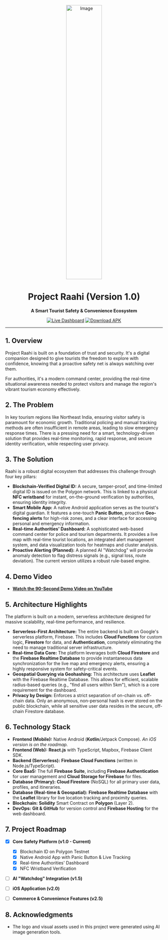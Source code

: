 <p align="center">
  <img <img width="114" height="876" alt="Image" src="https://github.com/user-attachments/assets/55143a93-2078-4766-a02f-64569d9982f4" />
</p>

<h1 align="center">Project Raahi (Version 1.0)</h1>

<p align="center">
  <strong>A Smart Tourist Safety & Convenience Ecosystem</strong>
  <br />
</p>

<p align="center">
  <a href="https://raahi1.vercel.app/"><img src="https://img.shields.io/badge/Live-Dashboard-brightgreen?style=for-the-badge&logo=firebase" alt="Live Dashboard"></a>
  <a href="https://github.com/Anonymous-7777/Raahi/blob/main/Raahi.apk"><img src="https://img.shields.io/badge/Download-Android_APK-blue?style=for-the-badge&logo=android" alt="Download APK"></a>
</p>

---

## 1. Overview

Project Raahi is built on a foundation of trust and security. It's a digital companion designed to give tourists the freedom to explore with confidence, knowing that a proactive safety net is always watching over them.

For authorities, it's a modern command center, providing the real-time situational awareness needed to protect visitors and manage the region's vibrant tourism economy effectively.
## 2. The Problem

In key tourism regions like Northeast India, ensuring visitor safety is paramount for economic growth. Traditional policing and manual tracking methods are often insufficient in remote areas, leading to slow emergency response times. There is a pressing need for a smart, technology-driven solution that provides real-time monitoring, rapid response, and secure identity verification, while respecting user privacy.

## 3. The Solution

Raahi is a robust digital ecosystem that addresses this challenge through four key pillars:

* **Blockchain-Verified Digital ID:** A secure, tamper-proof, and time-limited digital ID is issued on the Polygon network. This is linked to a physical **NFC wristband** for instant, on-the-ground verification by authorities, ensuring identity integrity.
* **Smart Mobile App:** A native Android application serves as the tourist's digital guardian. It features a one-touch **Panic Button**, proactive **Geo-fencing alerts** for high-risk zones, and a clear interface for accessing personal and emergency information.
* **Real-time Authorities' Dashboard:** A sophisticated web-based command center for police and tourism departments. It provides a live map with real-time tourist locations, an integrated alert management system, and data visualization tools for heatmaps and cluster analysis.
* **Proactive Alerting (Planned):** A planned AI "Watchdog" will provide anomaly detection to flag distress signals (e.g., signal loss, route deviation). The current version utilizes a robust rule-based engine.

## 4. Demo Video

* [**Watch the 90-Second Demo Video on YouTube**](https://link-to-your-video.com)

## 5. Architecture Highlights

The platform is built on a modern, serverless architecture designed for massive scalability, real-time performance, and resilience.

* **Serverless-First Architecture:** The entire backend is built on Google's serverless platform, Firebase. This includes **Cloud Functions** for custom logic, **Firestore** for data, and **Authentication**, completely eliminating the need to manage traditional server infrastructure.
* **Real-time Data Core:** The platform leverages both **Cloud Firestore** and the **Firebase Realtime Database** to provide instantaneous data synchronization for the live map and emergency alerts, ensuring a highly responsive system for safety-critical events.
* **Geospatial Querying via Geohashing:** This architecture uses **Leaflet** with the Firebase Realtime Database. This allows for efficient, scalable radius-based queries (e.g., "find all users within 5km"), which is a core requirement for the dashboard.
* **Privacy by Design:** Enforces a strict separation of on-chain vs. off-chain data. Only an anonymous, non-personal hash is ever stored on the public blockchain, while all sensitive user data resides in the secure, off-chain Firestore database.

## 6. Technology Stack

* **Frontend (Mobile):** Native Android (**Kotlin**/Jetpack Compose). *An iOS version is on the roadmap.*
* **Frontend (Web):** **React.js** with TypeScript, Mapbox, Firebase Client SDK.
* **Backend (Serverless):** **Firebase Cloud Functions** (written in Node.js/TypeScript).
* **Core BaaS:** The full **Firebase Suite**, including **Firebase Authentication** for user management and **Cloud Storage for Firebase** for files.
* **Database (Primary):** **Cloud Firestore** (NoSQL) for all primary user data, profiles, and itineraries.
* **Database (Real-time & Geospatial):** **Firebase Realtime Database** with the **Leaflet** library for live location tracking and proximity queries.
* **Blockchain:** **Solidity** Smart Contract on **Polygon** (Layer 2).
* **DevOps:** **Git & GitHub** for version control and **Firebase Hosting** for the web dashboard.

## 7. Project Roadmap

- [x] **Core Safety Platform (v1.0 - Current)**
  - [x] Blockchain ID on Polygon Testnet
  - [x] Native Android App with Panic Button & Live Tracking
  - [x] Real-time Authorities' Dashboard
  - [x] NFC Wristband Verification
- [ ] **AI "Watchdog" Integration (v1.5)**
- [ ] **iOS Application (v2.0)**
- [ ] **Commerce & Convenience Features (v2.5)**


## 8. Acknowledgments

* The logo and visual assets used in this project were generated using AI image generation tools.
